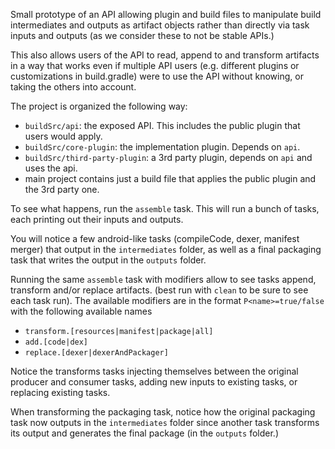 Small prototype of an API allowing plugin and build files to manipulate build intermediates and outputs as artifact objects rather than directly via task inputs and outputs (as we consider these to not be stable APIs.)

This also allows users of the API to read, append to and transform artifacts in a way that works even if multiple API users (e.g. different plugins or customizations in build.gradle) were to use the API without knowing, or taking the others into account.

The project is organized the following way:
- `buildSrc/api`: the exposed API. This includes the public plugin that users would apply.
- `buildSrc/core-plugin`: the implementation plugin. Depends on `api`.
- `buildSrc/third-party-plugin`: a 3rd party plugin, depends on `api` and uses the api.
- main project contains just a build file that applies the public plugin and the 3rd party one.

To see what happens, run the `assemble` task. This will run a bunch of tasks, each printing out their inputs and outputs.

You will notice a few android-like tasks (compileCode, dexer, manifest merger) that output in the `intermediates` folder, as well as a final packaging task that writes the output in the `outputs` folder.

Running the same `assemble` task with modifiers allow to see tasks append, transform and/or replace artifacts. (best run with `clean` to be sure to see each task run). The available modifiers are in the format `P<name>=true/false` with the following available names
- `transform.[resources|manifest|package|all]`
- `add.[code|dex]`
- `replace.[dexer|dexerAndPackager]`

Notice the transforms tasks injecting themselves between the original producer and consumer tasks, adding new inputs to existing tasks, or replacing existing tasks.

When transforming the packaging task, notice how the original packaging task now outputs in the `intermediates` folder since another task transforms its output and generates the final package (in the `outputs` folder.)
